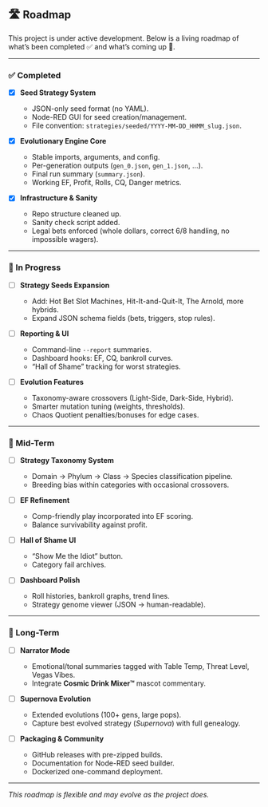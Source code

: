 ## 🛣️ Roadmap

This project is under active development. Below is a living roadmap of what’s been completed ✅ and what’s coming up 🚧.

---

### ✅ Completed
- [x] **Seed Strategy System**
  - JSON-only seed format (no YAML).
  - Node-RED GUI for seed creation/management.
  - File convention: `strategies/seeded/YYYY-MM-DD_HHMM_slug.json`.

- [x] **Evolutionary Engine Core**
  - Stable imports, arguments, and config.
  - Per-generation outputs (`gen_0.json`, `gen_1.json`, …).
  - Final run summary (`summary.json`).
  - Working EF, Profit, Rolls, CQ, Danger metrics.

- [x] **Infrastructure & Sanity**
  - Repo structure cleaned up.
  - Sanity check script added.
  - Legal bets enforced (whole dollars, correct 6/8 handling, no impossible wagers).

---

### 🚧 In Progress
- [ ] **Strategy Seeds Expansion**
  - Add: Hot Bet Slot Machines, Hit-It-and-Quit-It, The Arnold, more hybrids.
  - Expand JSON schema fields (bets, triggers, stop rules).

- [ ] **Reporting & UI**
  - Command-line `--report` summaries.
  - Dashboard hooks: EF, CQ, bankroll curves.
  - “Hall of Shame” tracking for worst strategies.

- [ ] **Evolution Features**
  - Taxonomy-aware crossovers (Light-Side, Dark-Side, Hybrid).
  - Smarter mutation tuning (weights, thresholds).
  - Chaos Quotient penalties/bonuses for edge cases.

---

### 📍 Mid-Term
- [ ] **Strategy Taxonomy System**
  - Domain → Phylum → Class → Species classification pipeline.
  - Breeding bias within categories with occasional crossovers.

- [ ] **EF Refinement**
  - Comp-friendly play incorporated into EF scoring.
  - Balance survivability against profit.

- [ ] **Hall of Shame UI**
  - “Show Me the Idiot” button.
  - Category fail archives.

- [ ] **Dashboard Polish**
  - Roll histories, bankroll graphs, trend lines.
  - Strategy genome viewer (JSON → human-readable).

---

### 🌌 Long-Term
- [ ] **Narrator Mode**
  - Emotional/tonal summaries tagged with Table Temp, Threat Level, Vegas Vibes.
  - Integrate **Cosmic Drink Mixer™** mascot commentary.

- [ ] **Supernova Evolution**
  - Extended evolutions (100+ gens, large pops).
  - Capture best evolved strategy (*Supernova*) with full genealogy.

- [ ] **Packaging & Community**
  - GitHub releases with pre-zipped builds.
  - Documentation for Node-RED seed builder.
  - Dockerized one-command deployment.

---

_This roadmap is flexible and may evolve as the project does._
